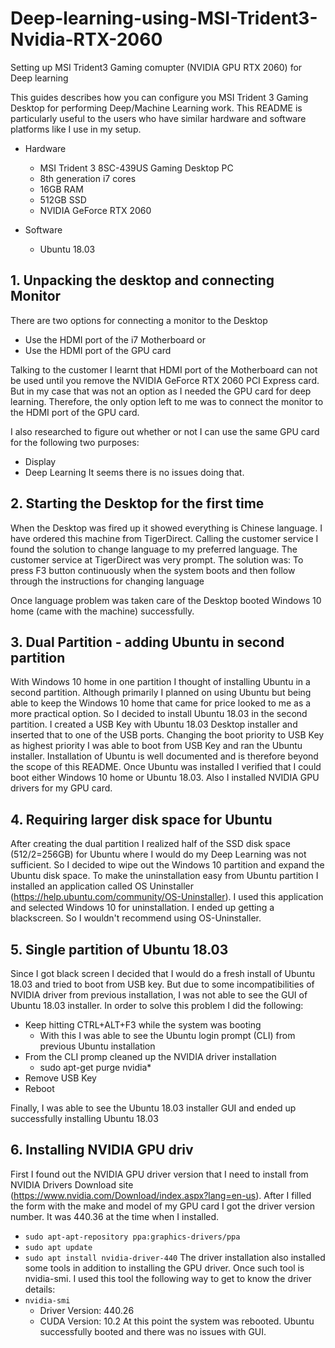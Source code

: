 # Deep-learning-using-MSI-Trident3-Nvidia-RTX-2060
Setting up MSI Trident3 Gaming comupter (NVIDIA GPU RTX 2060) for Deep learning 

This guides describes how you can configure you MSI Trident 3 Gaming Desktop for performing Deep/Machine Learning work. This README is particularly useful to the users who have similar hardware and software platforms like I use in my setup.

- Hardware
  - MSI Trident 3 8SC-439US Gaming Desktop PC
  - 8th generation i7 cores
  - 16GB RAM
  - 512GB SSD
  - NVIDIA GeForce RTX 2060

- Software
  - Ubuntu 18.03

## 1. Unpacking the desktop and connecting Monitor
There are two options for connecting a monitor to the Desktop
- Use the HDMI port of the i7 Motherboard or
- Use the HDMI port of the GPU card

Talking to the customer I learnt that HDMI port of the Motherboard can not be used until you remove the NVIDIA GeForce RTX 2060 PCI Express card. But in my case that was not an option as I needed the GPU card for deep learning. Therefore, the only option left to me was to connect the monitor to the HDMI port of the GPU card.

I also researched to figure out whether or not I can use the same GPU card for the following two purposes:
- Display
- Deep Learning
It seems there is no issues doing that.


## 2. Starting the Desktop for the first time
When the Desktop was fired up it showed everything is Chinese language. I have ordered this machine from TigerDirect. Calling the customer service I found the solution to change language to my preferred language. The customer service at TigerDirect was very prompt. The solution was:
To press F3 button continuously when the system boots and then follow through the instructions for changing language

Once language problem was taken care of the Desktop booted Windows 10 home (came with the machine) successfully.

## 3. Dual Partition - adding Ubuntu in second partition
With Windows 10 home in one partition I thought of installing Ubuntu in a second partition. Although primarily I planned on using Ubuntu but being able to keep the Windows 10 home that came for price looked to me as a more practical option. So I decided to install Ubuntu 18.03 in the second partition.
I created a USB Key with Ubuntu 18.03 Desktop installer and inserted that to one of the USB ports. Changing the boot priority to USB Key as highest priority I was able to boot from USB Key and ran the Ubuntu installer. Installation of Ubuntu is well documented and is therefore beyond the scope of this README.
Once Ubuntu was installed I verified that I could boot either Windows 10 home or Ubuntu 18.03.
Also I installed NVIDIA GPU drivers for my GPU card.

## 4. Requiring larger disk space for Ubuntu
After creating the dual partition I realized half of the SSD disk space (512/2=256GB) for Ubuntu where I would do my Deep Learning was not sufficient. So I decided to wipe out the Windows 10 partition and expand the Ubuntu disk space.
To make the uninstallation easy from Ubuntu partition I installed an application called OS Uninstaller (https://help.ubuntu.com/community/OS-Uninstaller). I used this application and selected Windows 10 for uninstallation. I ended up getting a blackscreen. So I wouldn't recommend using OS-Uninstaller.

## 5. Single partition of Ubuntu 18.03
Since I got black screen I decided that I would do a fresh install of Ubuntu 18.03 and tried to boot from USB key. But due to some incompatibilities of NVIDIA driver from previous installation, I was not able to see the GUI of Ubuntu 18.03 installer. In order to solve this problem I did the following:
- Keep hitting CTRL+ALT+F3 while the system was booting
  - With this I was able to see the Ubuntu login prompt (CLI) from previous Ubuntu installation
- From the CLI promp cleaned up the NVIDIA driver installation
  - sudo apt-get purge nvidia*
- Remove USB Key
- Reboot

Finally, I was able to see the Ubuntu 18.03 installer GUI and ended up successfully installing Ubuntu 18.03

## 6. Installing NVIDIA GPU driv
First I found out the NVIDIA GPU driver version that I need to install from NVIDIA Drivers Download site (https://www.nvidia.com/Download/index.aspx?lang=en-us). After I filled the form with the make and model of my GPU card I got the driver version number. It was 440.36 at the time when I installed.
- `sudo apt-apt-repository ppa:graphics-drivers/ppa`
- `sudo apt update`
- `sudo apt install nvidia-driver-440`
The driver installation also installed some tools in addition to installing the GPU driver. Once such tool is nvidia-smi. I used this tool the following way to get to know the driver details:
- `nvidia-smi`
  - Driver Version: 440.26
  - CUDA Version: 10.2
At this point the system was rebooted. Ubuntu successfully booted and there was no issues with GUI.










